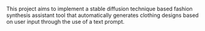 This project aims to implement a stable diffusion technique based fashion synthesis assistant tool that automatically generates clothing designs based on user input through the use of a text prompt.
